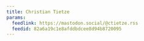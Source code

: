 ```yaml
---
title: Christian Tietze
params:
  feedlink: https://mastodon.social/@ctietze.rss
  feedid: 82a6a19c1e8afddbdcee8d94b8720095
---
```

